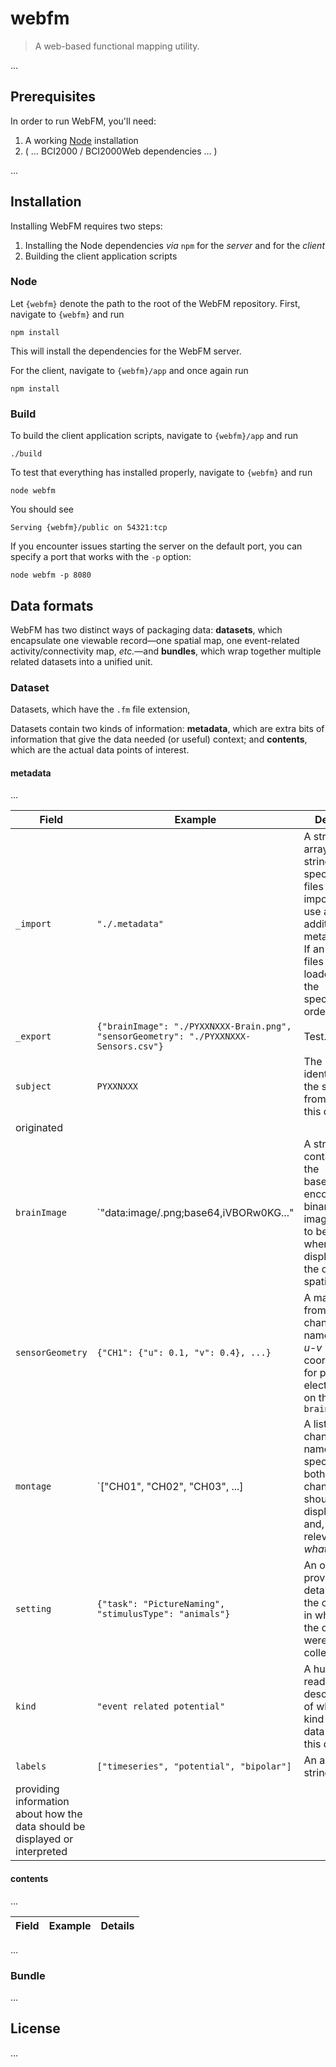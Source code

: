 # webfm

> A web-based functional mapping utility.

...

## Prerequisites

In order to run WebFM, you'll need:

1. A working [Node][node] installation
2. ( ... BCI2000 / BCI2000Web dependencies ... )

...

## Installation

Installing WebFM requires two steps:

1. Installing the Node dependencies *via* `npm` for the *server* and for the
   *client*
2. Building the client application scripts

### Node

Let `{webfm}` denote the path to the root of the WebFM repository. First, navigate to `{webfm}` and run

```
npm install
```

This will install the dependencies for the WebFM server.

For the client, navigate to `{webfm}/app` and once again run

```
npm install
```

### Build

To build the client application scripts, navigate to `{webfm}/app` and run

```
./build
```

To test that everything has installed properly, navigate to `{webfm}` and run

```
node webfm
```

You should see

```
Serving {webfm}/public on 54321:tcp
```

If you encounter issues starting the server on the default port, you can
specify a port that works with the `-p` option:

```
node webfm -p 8080
```

## Data formats

WebFM has two distinct ways of packaging data: **datasets**, which encapsulate
one viewable record—one spatial map, one event-related activity/connectivity
map, *etc.*—and **bundles**, which wrap together multiple related datasets
into a unified unit.

### Dataset

Datasets, which have the `.fm` file extension, 

Datasets contain two kinds of information: **metadata**, which are extra bits
of information that give the data needed (or useful) context; and
**contents**, which are the actual data points of interest.

#### metadata

...

| Field | Example | Details |
| --- | --- | --- |
| `_import` | `"./.metadata"` | A string (or array of strings) specifying files to import and use as additional metadata. If an array, files will be loaded in the specified order. |
| `_export` | `{"brainImage": "./PYXXNXXX-Brain.png", "sensorGeometry": "./PYXXNXXX-Sensors.csv"}` | Test. |
| `subject` | `PYXXNXXX` | The identifier of the subject from whom this data
originated |
| `brainImage` | `"data:image/.png;base64,iVBORw0KG..." | A string containing the base64-encoded binary image data to be used when displaying the data spatially |
| `sensorGeometry` | `{"CH1": {"u": 0.1, "v": 0.4}, ...}` | A mapping from channel names to *u*-*v* coordinates for placing electrodes on the `brainImage` |
| `montage ` | `["CH01", "CH02", "CH03", ...] | A list of channel names, specifying both *which* channels should be displayed and, when relevant, *in what order*. |
| `setting` | `{"task": "PictureNaming", "stimulusType": "animals"}` | An object providing details on the context in which the data were collected |
| `kind` | `"event related potential"` | A human-readable description of what kind of data is in this dataset |
| `labels` | `["timeseries", "potential", "bipolar"]` | An array of strings
providing information about how the data should be displayed or interpreted |

#### contents

...

| Field | Example | Details |
| --- | --- | --- |

...

### Bundle

...


## License

...


[node]: https://nodejs.org/